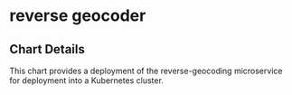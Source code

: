 # reverse geocoder

## Chart Details

This chart provides a deployment of the reverse-geocoding microservice
for deployment into a Kubernetes cluster.
